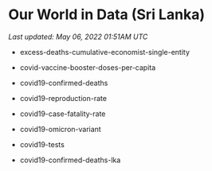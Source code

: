 # Our World in Data (Sri Lanka)

*Last updated: May 06, 2022 01:51AM UTC*

* excess-deaths-cumulative-economist-single-entity

* covid-vaccine-booster-doses-per-capita

* covid19-confirmed-deaths

* covid19-reproduction-rate

* covid19-case-fatality-rate

* covid19-omicron-variant

* covid19-tests

* covid19-confirmed-deaths-lka